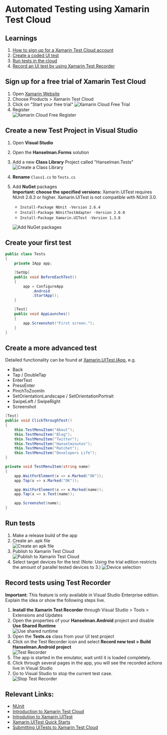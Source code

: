 # Automated Testing using Xamarin Test Cloud

## Learnings

1. [How to sign up for a Xamarin Test Cloud account](#sign-up-for-a-free-trial-of-xamarin-test-cloud)  
1. [Create a coded UI test](#create-a-new-test-project-in-visual-studio)  
1. [Run tests in the cloud ](#run-tests)  
1. [Record an UI test by using Xamarin Test Recorder](#record-tests-using-test-recorder)  


## Sign up for a free trial of Xamarin Test Cloud
1. Open [Xamarin Website](https://www.xamarin.com/)
1. Choose Products > Xamarin Test Cloud
1. Click on "Start your free trial"
   ![Xamarin Cloud Free Trial](images/exercise4/XamarinCloudFreeTrial.png)
1. Register<br/>
   ![Xamarin Cloud Free Register](images/exercise4/XamarinCloudRegister.png)

## Create a new Test Project in Visual Studio
1. Open **Visual Studio**
1. Open the **Hanselman.Forms** solution
1. Add a new **Class Library** Project called "Hanselman.Tests"
   ![Create a Class Library](images/exercise4/ClassLibraryProject.png)
1. **Rename** ```Class1.cs``` to ```Tests.cs```
1. Add **NuGet** packages<br/>
   **Important: choose the specified versions:** Xamarin.UITest requires NUnit 2.6.3 or higher. Xamarin.UITest is not compatible with NUnit 3.0.

   * ```Install-Package NUnit -Version 2.6.4 ```
   * ```Install-Package NUnitTestAdapter -Version 2.0.0```
   * ```Install-Package Xamarin.UITest -Version 1.3.8```

   ![Add NuGet packages](images/exercise4/nuget.PNG)

## Create your first test
```cs
public class Tests
{
    private IApp app;

    [SetUp]
    public void BeforeEachTest()
    {
        app = ConfigureApp
            .Android
            .StartApp();
    }

    [Test]
    public void AppLaunches()
    {
        app.Screenshot("First screen.");
    }
}
```

## Create a more advanced test

Detailed functionality can be found at [Xamarin.UITest.IApp](https://developer.xamarin.com/api/type/Xamarin.UITest.IApp/), e.g.
* Back
* Tap / DoubleTap
* EnterText
* PressEnter
* PinchToZoomIn
* SetOrientationLandscape / SetOrientationPortrait
* SwipeLeft / SwipeRight
* Screenshot

```cs
[Test]
public void ClickThroughTest()
{
    this.TestMenuItem("About");
    this.TestMenuItem("Blog");
    this.TestMenuItem("Twitter");
    this.TestMenuItem("Hanselminutes");
    this.TestMenuItem("Ratchet");
    this.TestMenuItem("Developers Life");
}

private void TestMenuItem(string name)
{
    app.WaitForElement(x => x.Marked("OK"));
    app.Tap(x => x.Marked("OK"));

    app.WaitForElement(x => x.Marked(name));
    app.Tap(x => x.Text(name));

    app.Screenshot(name);
}
```

## Run tests
1. Make a release build of the app
1. Create an .apk file<br/>
   ![Create an apk file](images/exercise4/CreateApk.png)
1. Publish to Xamarin Test Cloud   
   ![Publish to Xamarin Test Cloud](images/exercise4/PublishTests.png)
1. Select target devices for the test (Note: Using the trial edition restricts the amount of parallel tested devices to 3.)
   ![Device selection](images/exercise4/XamarinTestCloudSelectDevice.PNG)

## Record tests using Test Recorder
**Important:** This feature is only available in Visual Studio Enterprise edition. Explain the idea or show the following steps live.

1. **Install the Xamarin Test Recorder** through Visual Studio > Tools > Extensions and Updates
1. Open the properties of your **Hanselman.Android** project and disable **Use Shared Runtime**<br/>
   ![Use shared runtime](images/exercise4/XamarinTestRecorderSharedRuntime.png)
1. Open the **Tests.cs** class from your UI test project
1. Click on the Test Recorder icon and select **Record new test > Build Hanselman.Android project**<br/>
   ![Test Recorder](images/exercise4/XamarinTestRecorderRecord.png)
1. The app is started in the emulator, wait until it is loaded completely.
1. Click through several pages in the app, you will see the recorded actions live in Visual Studio
1. Go to Visual Studio to stop the current test case.<br/>
   ![Stop Test Recorder](images/exercise4/XamarinTestRecorderStop.png)


## Relevant Links:
* [NUnit](http://www.nunit.org/)
* [Introduction to Xamarin Test Cloud](https://developer.xamarin.com/guides/testcloud/introduction-to-test-cloud)  
* [Introdution to Xamarin.UITest](https://developer.xamarin.com/guides/testcloud/uitest/intro-to-uitest/)
* [Xamarin.UITest Quick Starts](https://developer.xamarin.com/guides/testcloud/uitest/quickstarts/)
* [Submitting UITests to Xamarin Test Cloud](https://developer.xamarin.com/guides/testcloud/uitest/working-with/submitting-tests-to-xamarin-test-cloud/)
